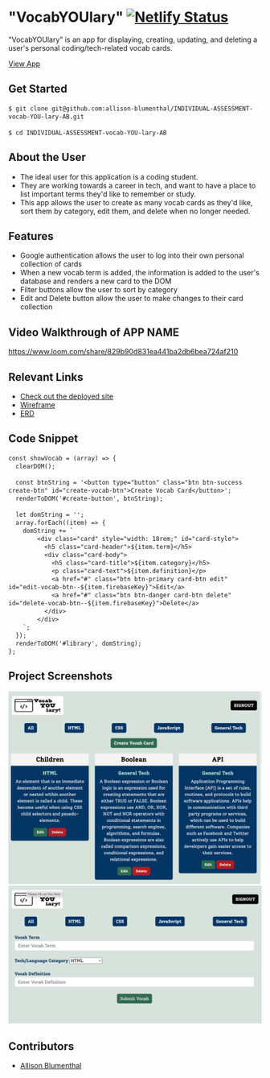 # "VocabYOUlary" [![Netlify Status](https://api.netlify.com/api/v1/badges/6ea9bf80-ebe1-4973-868b-4b1bb6002c72/deploy-status)](https://app.netlify.com/sites/blumenthal-vocab-you-lary/deploys)

"VocabYOUlary" is an app for displaying, creating, updating, and deleting a user's personal coding/tech-related vocab cards.

[View App](https://blumenthal-vocab-you-lary.netlify.app/)

## Get Started 
```
$ git clone git@github.com:allison-blumenthal/INDIVIDUAL-ASSESSMENT-vocab-YOU-lary-AB.git

$ cd INDIVIDUAL-ASSESSMENT-vocab-YOU-lary-AB
```

## About the User 
- The ideal user for this application is a coding student.
- They are working towards a career in tech, and want to have a place to list important terms they'd like to remember or study.
- This app allows the user to create as many vocab cards as they'd like, sort them by category, edit them, and delete when no longer needed. 

## Features 
- Google authentication allows the user to log into their own personal collection of cards
- When a new vocab term is added, the information is added to the user's database and renders a new card to the DOM
- Filter buttons allow the user to sort by category
- Edit and Delete button allow the user to make changes to their card collection

## Video Walkthrough of APP NAME <!-- A loom link is sufficient -->
https://www.loom.com/share/829b90d831ea441ba2db6bea724af210

## Relevant Links <!-- Link to all the things that are required outside of the ones that have their own section -->
- [Check out the deployed site](https://blumenthal-vocab-you-lary.netlify.app/)
- [Wireframe](https://docs.google.com/presentation/d/1d_CY6ux7L26Ft-ef9gs1dnx38CCsWRFtSJTZ1dn3Huk/edit?usp=sharing)
- [ERD](https://dbdiagram.io/d/63857674c9abfc611175c760) 

## Code Snippet

```
const showVocab = (array) => {
  clearDOM();

  const btnString = '<button type="button" class="btn btn-success create-btn" id="create-vocab-btn">Create Vocab Card</button>';
  renderToDOM('#create-button', btnString);

  let domString = '';
  array.forEach((item) => {
    domString += `
        <div class="card" style="width: 18rem;" id="card-style">
          <h5 class="card-header">${item.term}</h5>
          <div class="card-body">
            <h5 class="card-title">${item.category}</h5>
            <p class="card-text">${item.definition}</p>
            <a href="#" class="btn btn-primary card-btn edit" id="edit-vocab-btn--${item.firebaseKey}">Edit</a>
            <a href="#" class="btn btn-danger card-btn delete" id="delete-vocab-btn--${item.firebaseKey}">Delete</a>
          </div>
        </div>
    `;
  });
  renderToDOM('#library', domString);
};
```

## Project Screenshots <!-- These can be inside of your project. Look at the repos from class and see how the images are included in the readme -->
<img width="1148" alt="Screenshot of Cards" src="assets/cardsScreenshot.png">
<img width="1148" alt="Screenshot of Form" src="assets/formScreenshot.png">

## Contributors
- [Allison Blumenthal](https://github.com/allison-blumenthal)

